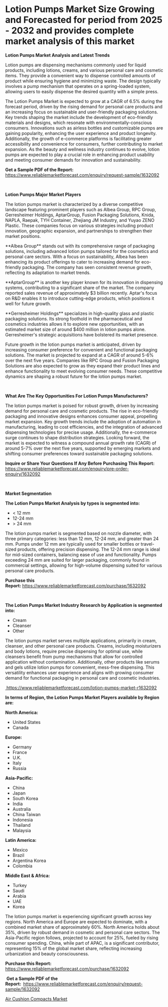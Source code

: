<p><h1>Lotion Pumps Market Size Growing and Forecasted for period from 2025 - 2032 and provides complete market analysis of this market</h1></p><p><strong>Lotion Pumps Market Analysis and Latest Trends</strong></p>
<p><p>Lotion pumps are dispensing mechanisms commonly used for liquid products, including lotions, creams, and various personal care and cosmetic items. They provide a convenient way to dispense controlled amounts of product while ensuring hygiene and minimizing waste. The design typically involves a pump mechanism that operates on a spring-loaded system, allowing users to easily dispense the desired quantity with a simple press.</p><p>The Lotion Pumps Market is expected to grow at a CAGR of 6.5% during the forecast period, driven by the rising demand for personal care products and an increasing focus on sustainable and user-friendly packaging solutions. Key trends shaping the market include the development of eco-friendly materials and designs, which resonate with environmentally-conscious consumers. Innovations such as airless bottles and customizable pumps are gaining popularity, enhancing the user experience and product longevity. Additionally, the growth of e-commerce platforms is facilitating greater accessibility and convenience for consumers, further contributing to market expansion. As the beauty and wellness industry continues to evolve, lotion pumps are expected to play a crucial role in enhancing product usability and meeting consumer demands for innovation and sustainability.</p></p>
<p><strong>Get a Sample PDF of the Report:&nbsp;</strong> <a href="https://www.reliablemarketforecast.com/enquiry/request-sample/1632092?utm_campaign=3310&utm_medium=2&utm_source=Github&utm_content=ia&utm_term=05042025&utm_id=lotion-pumps">https://www.reliablemarketforecast.com/enquiry/request-sample/1632092</a></p>
<p>&nbsp;</p>
<p><strong>Lotion Pumps Major Market Players</strong></p>
<p><p>The lotion pumps market is characterized by a diverse competitive landscape featuring prominent players such as Albea Group, RPC Group, Gerresheimer Holdings, AptarGroup, Fusion Packaging Solutions, Knida, NAPLA, Raepak, TYH Container, Zhejiang JM Industry, and Yuyao ZENO Plastic. These companies focus on various strategies including product innovation, geographic expansion, and partnerships to strengthen their market positions.</p><p>**Albea Group** stands out with its comprehensive range of packaging solutions, including advanced lotion pumps tailored for the cosmetics and personal care sectors. With a focus on sustainability, Albea has been enhancing its product offerings to cater to increasing demand for eco-friendly packaging. The company has seen consistent revenue growth, reflecting its adaptation to market trends.</p><p>**AptarGroup** is another key player known for its innovation in dispensing systems, contributing to a significant share of the market. The company reported sales revenue of approximately $3 billion recently. Aptar's focus on R&D enables it to introduce cutting-edge products, which positions it well for future growth.</p><p>**Gerresheimer Holdings** specializes in high-quality glass and plastic packaging solutions. Its strong foothold in the pharmaceutical and cosmetics industries allows it to explore new opportunities, with an estimated market size of around $400 million in lotion pumps alone. Gerresheimer's strategic acquisitions have bolstered its market presence.</p><p>Future growth in the lotion pumps market is anticipated, driven by increasing consumer preference for convenient and functional packaging solutions. The market is projected to expand at a CAGR of around 5-6% over the next five years. Companies like RPC Group and Fusion Packaging Solutions are also expected to grow as they expand their product lines and enhance functionality to meet evolving consumer needs. These competitive dynamics are shaping a robust future for the lotion pumps market.</p></p>
<p>&nbsp;</p>
<p><strong>What Are The Key Opportunities For Lotion Pumps Manufacturers?</strong></p>
<p><p>The lotion pumps market is poised for robust growth, driven by increasing demand for personal care and cosmetic products. The rise in eco-friendly packaging and innovative designs enhances consumer appeal, propelling market expansion. Key growth trends include the adoption of automation in manufacturing, leading to cost efficiencies, and the integration of advanced dispensing technologies for precise usage. Additionally, the e-commerce surge continues to shape distribution strategies. Looking forward, the market is expected to witness a compound annual growth rate (CAGR) of around 5-7% over the next five years, supported by emerging markets and shifting consumer preferences toward sustainable packaging solutions.</p></p>
<p><strong>Inquire or Share Your Questions If Any Before Purchasing This Report:</strong> <a href="https://www.reliablemarketforecast.com/enquiry/pre-order-enquiry/1632092?utm_campaign=3310&utm_medium=2&utm_source=Github&utm_content=ia&utm_term=05042025&utm_id=lotion-pumps">https://www.reliablemarketforecast.com/enquiry/pre-order-enquiry/1632092</a></p>
<p>&nbsp;</p>
<p><strong>Market Segmentation</strong></p>
<p><strong>The Lotion Pumps Market Analysis by types is segmented into:</strong></p>
<p><ul><li>< 12 mm</li><li>12-24 mm</li><li>> 24 mm</li></ul></p>
<p><p>The lotion pumps market is segmented based on nozzle diameter, with three primary categories: less than 12 mm, 12-24 mm, and greater than 24 mm. Pumps under 12 mm are typically used for smaller bottles or travel-sized products, offering precision dispensing. The 12-24 mm range is ideal for mid-sized containers, balancing ease of use and functionality. Pumps exceeding 24 mm are suited for larger packaging, commonly found in commercial settings, allowing for high-volume dispensing suited for various personal care products.</p></p>
<p><strong>Purchase this Report:&nbsp;</strong><a href="https://www.reliablemarketforecast.com/purchase/1632092?utm_campaign=3310&utm_medium=2&utm_source=Github&utm_content=ia&utm_term=05042025&utm_id=lotion-pumps">https://www.reliablemarketforecast.com/purchase/1632092</a></p>
<p>&nbsp;</p>
<p><strong>The Lotion Pumps Market Industry Research by Application is segmented into:</strong></p>
<p><ul><li>Cream</li><li>Cleanser</li><li>Other</li></ul></p>
<p><p>The lotion pumps market serves multiple applications, primarily in cream, cleanser, and other personal care products. Creams, including moisturizers and body lotions, require precise dispensing for optimal use, while cleansers benefit from pump mechanisms that allow for controlled application without contamination. Additionally, other products like serums and gels utilize lotion pumps for convenient, mess-free dispensing. This versatility enhances user experience and aligns with growing consumer demand for functional packaging in personal care and cosmetic industries.</p></p>
<p><a href="https://www.reliablemarketforecast.com/lotion-pumps-market-r1632092?utm_campaign=3310&utm_medium=2&utm_source=Github&utm_content=ia&utm_term=05042025&utm_id=lotion-pumps">&nbsp;https://www.reliablemarketforecast.com/lotion-pumps-market-r1632092</a></p>
<p><strong>In terms of Region, the Lotion Pumps Market Players available by Region are:</strong></p>
<p>
    <p> <strong> North America: </strong>
        <ul>
            <li>United States</li>
            <li>Canada</li>
        </ul>
        </p> 
    <p> <strong> Europe: </strong>
        <ul>
            <li>Germany</li>
            <li>France</li>
            <li>U.K.</li>
            <li>Italy</li>
            <li>Russia</li>
        </ul>
        </p> 
    <p> <strong> Asia-Pacific: </strong>
        <ul>
            <li>China</li>
            <li>Japan</li>
            <li>South Korea</li>
            <li>India</li>
            <li>Australia</li>
            <li>China Taiwan</li>
            <li>Indonesia</li>
            <li>Thailand</li>
            <li>Malaysia</li>
        </ul>
        </p> 
    <p> <strong> Latin America: </strong>
        <ul>
            <li>Mexico</li>
            <li>Brazil</li>
            <li>Argentina Korea</li>
            <li>Colombia</li>
        </ul>
        </p> 
    <p> <strong> Middle East & Africa: </strong>
        <ul>
            <li>Turkey</li>
            <li>Saudi</li>
            <li>Arabia</li>
            <li>UAE</li>
            <li>Korea</li>
        </ul>
    </p>
    </p>
<p><p>The lotion pumps market is experiencing significant growth across key regions. North America and Europe are expected to dominate, with a combined market share of approximately 60%. North America holds about 35%, driven by robust demand in cosmetic and personal care sectors. The Asia-Pacific region follows, projected to account for 25%, fueled by rising consumer spending. China, while part of APAC, is a significant contributor, representing 15% of the global market share, reflecting increasing urbanization and beauty consciousness.</p></p>
<p><strong>Purchase this Report: </strong><a href="https://www.reliablemarketforecast.com/purchase/1632092?utm_campaign=3310&utm_medium=2&utm_source=Github&utm_content=ia&utm_term=05042025&utm_id=lotion-pumps">https://www.reliablemarketforecast.com/purchase/1632092</a></p>
<p>&nbsp;<strong>Get a Sample PDF of the Report:&nbsp;&nbsp;</strong><a href="https://www.reliablemarketforecast.com/enquiry/request-sample/1632092?utm_campaign=3310&utm_medium=2&utm_source=Github&utm_content=ia&utm_term=05042025&utm_id=lotion-pumps">https://www.reliablemarketforecast.com/enquiry/request-sample/1632092</a></p>
<p><strong></strong></p>
<p><p><a href="https://github.com/wyettillesr4/Market-Research-Report-List-1/blob/main/air-cushion-compacts-market.md?utm_campaign=3310&utm_medium=2&utm_source=Github&utm_content=ia&utm_term=05042025&utm_id=lotion-pumps">Air Cushion Compacts Market</a></p></p>